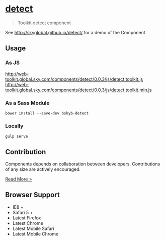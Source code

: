 [detect](http://skyglobal.github.io/detect/)
========================

> Toolkit detect component

See http://skyglobal.github.io/detect/ for a demo of the Component

## Usage

### As JS

http://web-toolkit.global.sky.com/components/detect/0.0.3/js/detect.toolkit.js
http://web-toolkit.global.sky.com/components/detect/0.0.3/js/detect.toolkit.min.js

### As a Sass Module

`bower install --save-dev bskyb-detect`

### Locally

`gulp serve`

## Contribution

Components depends on collaboration between developers. Contributions of any size are actively encouraged.

[Read More >](CONTRIBUTING.md)

## Browser Support

 * IE8 +
 * Safari 5 +
 * Latest Firefox
 * Latest Chrome
 * Latest Mobile Safari
 * Latest Mobile Chrome